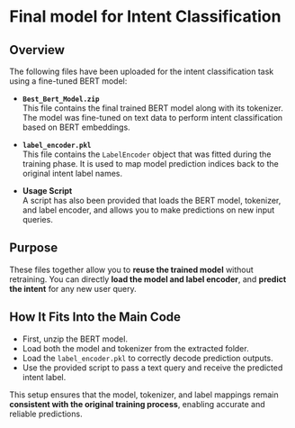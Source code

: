 # Final model for Intent Classification

## Overview

The following files have been uploaded for the intent classification task using a fine-tuned BERT model:

- **`Best_Bert_Model.zip`**  
  This file contains the final trained BERT model along with its tokenizer. The model was fine-tuned on text data to perform intent classification based on BERT embeddings.

- **`label_encoder.pkl`**  
  This file contains the `LabelEncoder` object that was fitted during the training phase. It is used to map model prediction indices back to the original intent label names.

- **Usage Script**  
  A script has also been provided that loads the BERT model, tokenizer, and label encoder, and allows you to make predictions on new input queries.

## Purpose

These files together allow you to **reuse the trained model** without retraining. You can directly **load the model and label encoder**, and **predict the intent** for any new user query.

## How It Fits Into the Main Code

- First, unzip the BERT model.
- Load both the model and tokenizer from the extracted folder.
- Load the `label_encoder.pkl` to correctly decode prediction outputs.
- Use the provided script to pass a text query and receive the predicted intent label.

This setup ensures that the model, tokenizer, and label mappings remain **consistent with the original training process**, enabling accurate and reliable predictions.
